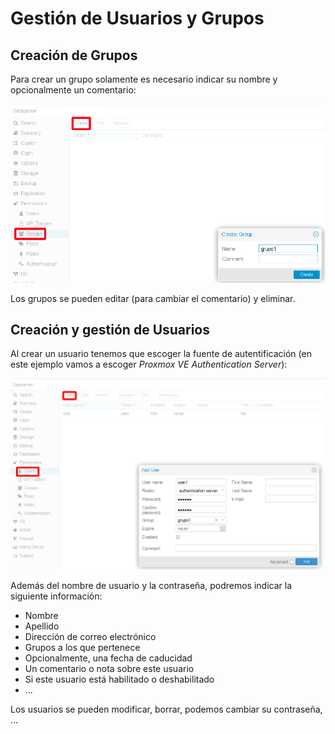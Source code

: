 # Gestión de Usuarios y Grupos

## Creación de Grupos

Para crear un grupo solamente es necesario indicar su nombre y opcionalmente un comentario:

![usuarios](img/usuario3.png)

Los grupos se pueden editar (para cambiar el comentario) y eliminar.

## Creación y gestión de Usuarios

Al crear un usuario tenemos que escoger la fuente de autentificación (en este ejemplo vamos a escoger *Proxmox VE Authentication Server*):

![usuarios](img/usuario4.png)

Además del nombre de usuario y la contraseña, podremos indicar la siguiente información:

* Nombre
* Apellido
* Dirección de correo electrónico
* Grupos a los que pertenece
* Opcionalmente, una fecha de caducidad
* Un comentario o nota sobre este usuario
* Si este usuario está habilitado o deshabilitado
* ...

Los usuarios se pueden modificar, borrar, podemos cambiar su contraseña, ...

